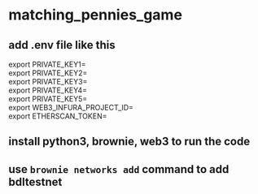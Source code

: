 # matching_pennies_game
## add .env file like this
export PRIVATE_KEY1=\
export PRIVATE_KEY2=\
export PRIVATE_KEY3=\
export PRIVATE_KEY4=\
export PRIVATE_KEY5=\
export WEB3_INFURA_PROJECT_ID=\
export ETHERSCAN_TOKEN=
## install python3, brownie, web3 to run the code
## use `brownie networks add` command to add bdltestnet
